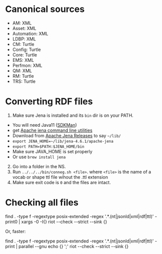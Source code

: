 # Canonical sources

- AM: XML
- Asset: XML
- Automation: XML
- LDBP: XML
- CM: Turtle
- Config: Turtle
- Core: Turtle
- EMS: XML
- Perfmon: XML
- QM: XML
- RM: Turtle
- TRS: Turtle

# Converting RDF files

1. Make sure Jena is installed and its `bin` dir is on your PATH.
 * You will need Java11 ([SDKMan](https://sdkman.io)) 
 * get [Apache jena command line utilities](https://jena.apache.org/documentation/tools/index.html)
 * Download from [Apache Jena Releases](https://jena.apache.org/download/index.cgi) to say `~/lib/`
 * `export JENA_HOME=~/lib/jena-4.6.1/apache-jena`
 * `export PATH=$PATH:$JENA_HOME/bin`
 * Make sure JAVA_HOME is set properly
 * Or use `brew install jena`
2. Go into a folder in the NS.
3. Run `../../../bin/conneg.sh <file>`. where `<file>` is the name of a vocab or shape ttl file wihout the .ttl extension
4. Make sure exit code is `0` and the files are intact.

# Checking all files

   find . -type f -regextype posix-extended -regex '.*\.(nt|jsonld|xml|rdf|ttl)' -print0 | xargs -0 -I{} riot --check --strict --sink {}

Or, faster:

   find . -type f -regextype posix-extended -regex '.*\.(nt|jsonld|xml|rdf|ttl)' -print | parallel --gnu echo {} ';' riot --check --strict --sink {}           
